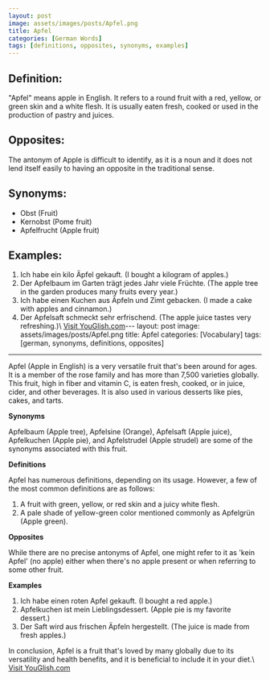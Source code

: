 ```yaml
---
layout: post
image: assets/images/posts/Apfel.png
title: Apfel
categories: [German Words]
tags: [definitions, opposites, synonyms, examples]
---
```


## Definition:

"Apfel" means apple in English. It refers to a round fruit with a red, yellow, or green skin and a white flesh. It is usually eaten fresh, cooked or used in the production of pastry and juices.

## Opposites:

The antonym of Apple is difficult to identify, as it is a noun and it does not lend itself easily to having an opposite in the traditional sense.

## Synonyms:

- Obst (Fruit)
- Kernobst   (Pome fruit)
- Apfelfrucht (Apple fruit)

## Examples:

1.  Ich habe ein kilo Äpfel gekauft. (I bought a kilogram of apples.)
2.  Der Apfelbaum im Garten trägt jedes Jahr viele Früchte. (The apple tree in the garden produces many fruits every year.)
3.  Ich habe einen Kuchen aus Äpfeln und Zimt gebacken. (I made a cake with apples and cinnamon.)
4.  Der Apfelsaft schmeckt sehr erfrischend. (The apple juice tastes very refreshing.)\ <a id="yg-widget-0" class="youglish-widget" data-query="Apfel" data-lang="german" data-components="8412" data-auto-start="0" data-bkg-color="theme_light" data-title="How%20to%20pronounce%20Apfel%20in%20German"  rel="nofollow" href="https://youglish.com">Visit YouGlish.com</a><script async src="https://youglish.com/public/emb/widget.js" charset="utf-8"></script>---
layout: post
image: assets/images/posts/Apfel.png
title: Apfel
categories: [Vocabulary]
tags: [german, synonyms, definitions, opposites]
---

Apfel (Apple in English) is a very versatile fruit that's been around for ages. It is a member of the rose family and has more than 7,500 varieties globally. This fruit, high in fiber and vitamin C, is eaten fresh, cooked, or in juice, cider, and other beverages. It is also used in various desserts like pies, cakes, and tarts.

**Synonyms**

Apfelbaum (Apple tree), Apfelsine (Orange), Apfelsaft (Apple juice), Apfelkuchen (Apple pie), and Apfelstrudel (Apple strudel) are some of the synonyms associated with this fruit.

**Definitions**

Apfel has numerous definitions, depending on its usage. However, a few of the most common definitions are as follows:

1. A fruit with green, yellow, or red skin and a juicy white flesh. 
2. A pale shade of yellow-green color mentioned commonly as Apfelgrün (Apple green). 

**Opposites**

While there are no precise antonyms of Apfel, one might refer to it as 'kein Apfel' (no apple) either when there's no apple present or when referring to some other fruit.

**Examples**

1. Ich habe einen roten Apfel gekauft. (I bought a red apple.)
2. Apfelkuchen ist mein Lieblingsdessert. (Apple pie is my favorite dessert.)
3. Der Saft wird aus frischen Äpfeln hergestellt. (The juice is made from fresh apples.) 

In conclusion, Apfel is a fruit that's loved by many globally due to its versatility and health benefits, and it is beneficial to include it in your diet.\ <a id="yg-widget-0" class="youglish-widget" data-query="Apfel" data-lang="german" data-components="8412" data-auto-start="0" data-bkg-color="theme_light" data-title="How%20to%20pronounce%20Apfel%20in%20German"  rel="nofollow" href="https://youglish.com">Visit YouGlish.com</a><script async src="https://youglish.com/public/emb/widget.js" charset="utf-8"></script>